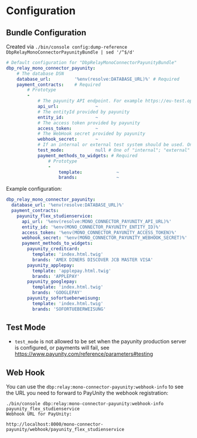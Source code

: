 # Configuration

## Bundle Configuration

Created via `./bin/console config:dump-reference DbpRelayMonoConnectorPayunityBundle | sed '/^$/d'`

```yaml
# Default configuration for "DbpRelayMonoConnectorPayunityBundle"
dbp_relay_mono_connector_payunity:
    # The database DSN
    database_url:         '%env(resolve:DATABASE_URL)%' # Required
    payment_contracts:    # Required
        # Prototype
        -
            # The payunity API endpoint. For example https://eu-test.oppwa.com
            api_url:              ~
            # The entityId provided by payunity
            entity_id:            ~
            # The access token provided by payunity
            access_token:         ~
            # The WebHook secret provided by payunity
            webhook_secret:       ~
            # If an internal or external test system should be used. Only allowed to be set with the test server.
            test_mode:            null # One of "internal"; "external"
            payment_methods_to_widgets: # Required
                # Prototype
                -
                    template:             ~
                    brands:               ~
```

Example configuration:

```yaml
dbp_relay_mono_connector_payunity:
  database_url: '%env(resolve:DATABASE_URL)%'
  payment_contracts:
    payunity_flex_studienservice:
      api_url: '%env(resolve:MONO_CONNECTOR_PAYUNITY_API_URL)%'
      entity_id: '%env(MONO_CONNECTOR_PAYUNITY_ENTITY_ID)%'
      access_token: '%env(MONO_CONNECTOR_PAYUNITY_ACCESS_TOKEN)%'
      webhook_secret: '%env(MONO_CONNECTOR_PAYUNITY_WEBHOOK_SECRET)%'
      payment_methods_to_widgets:
        payunity_creditcard:
          template: 'index.html.twig'
          brands: 'AMEX DINERS DISCOVER JCB MASTER VISA'
        payunity_applepay:
          template: 'applepay.html.twig'
          brands: 'APPLEPAY'
        payunity_googlepay:
          template: 'index.html.twig'
          brands: 'GOOGLEPAY'
        payunity_sofortueberweisung:
          template: 'index.html.twig'
          brands: 'SOFORTUEBERWEISUNG'
```

## Test Mode

* `test_mode` is not allowed to be set when the payunity production server is configured, or payments will fail, see https://www.payunity.com/reference/parameters#testing

## Web Hook

You can use the `dbp:relay:mono-connector-payunity:webhook-info` to see the URL you need to forward to PayUnity the webhook registration:

```console
./bin/console dbp:relay:mono-connector-payunity:webhook-info payunity_flex_studienservice
Webhook URL for PayUnity:

http://localhost:8000/mono-connector-payunity/webhook/payunity_flex_studienservice
```
